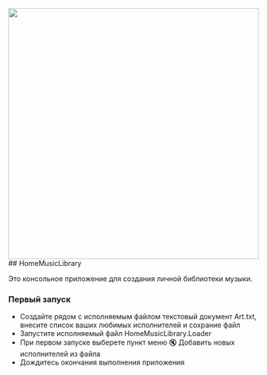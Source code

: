 <div style="width:100%;height:0;padding-bottom:100%;position:relative;">
	<img src="https://giphy.com/embed/xTiTnnnWvRXTeXx3wc" width="100%" height="100%" style="position:absolute" frameBorder="0" class="giphy-embed" allowFullScreen/>
</div>
## HomeMusicLibrary

Это консольное приложение для создания личной библиотеки музыки. 

### Первый запуск 
* Создайте рядом с исполняемым файлом текстовый документ Art.txt, внесите список ваших любимых исполнителей и сохрание файл
* Запустите исполняемый файл HomeMusicLibrary.Loader
* При первом запуске выберете пункт меню 🔇 Добавить новых исполнителей из файла
* Дождитесь окончания выполнения приложения

